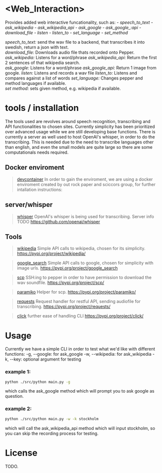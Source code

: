 # \<Web_Interaction>
Provides added web interactive funcationality, such as:
    *- speech_to_text*
    *- ask_wikipedia*
    *- ask_wikipedia_api*
    *- ask_google*
    *- ask_google_:api*
    *- download_file*
    *- listen*
    *- listen_to*
    *- set_language*
    *- set_method*

*speech_to_text:* send the wav file to a backend, that transcribes it into swedish, return a json with text.  
*download_file:* Downloads audio file thats recorded onto Pepper.  
*ask_wikipedia:* Listens for a word/phrase
*ask_wikipedia_api:* Return the first 2 sentences of that wikipedia search.  
*ask_google:* Listens for a word/phrase
*ask_google_api:*  Return 1 image from google.
*listen:* Listens and records a wav file
*listen_to:* Listens and compares against a list of words
*set_language:* Changes pepper and method languages if available.  
*set method:* sets given method, e.g. wikipedia if available.

# tools / installation

The tools used are revolves around speech recognition, transcribing and API functionalities to chosen sites. Currently simplicity has been prioritized over advanced usage while we are still developing base functions. There is currently a server as well used to host OpenAI's whisper, in order to do the transcribing. This is needed due to the need to transcribe languages other than english, and even the small models are quite large so there are some computationals needs required.


## Docker enviroment
> [devcontainer](.devcontainer/README.md)
In order to gain the enviroment, we are using a docker enviroment created by out rock paper and sciccors group, for further intallation instructions:

## server/whisper
> [whisper](https://github.com/D7017E/Whisper_server/blob/main/README.md)
OpenAI's whisper is being used for transcribing. Server info TODO
https://github.com/openai/whisper

## Tools

> [wikipedia](tools.md)
Simple API calls to wikipedia, chosen for its simplicity.
https://pypi.org/project/wikipedia/

> [google_search](tools.md)
Simple API calls to google, chosen for simplicity with image urls.
https://pypi.org/project/google_search

> [scp](tools.md)
SSH:ing to pepper in order to have permission to download the wav soundfile.
https://pypi.org/project/scp/

> [paramiko](tools.md)
Helper for scp.
https://pypi.org/project/paramiko/

> [requests](tools.md)
Request handler for restful API, sending audiofile for transcribing.
https://pypi.org/project/requests/

> [click](tools.md)
further ease of handling CLI
https://pypi.org/project/click/


# Usage
Currently we have a simple CLI in order to test what we'd like with different functions:
-g, --google: for ask_google
-w, --wikipedia: for ask_wikipedia
-k, --key: optional argument for testing

### example 1:
```bash
python ./src/python main.py -g
```
which calls the ask_google method which will prompt you to ask google as question.

### example 2:
```bash
python ./src/python main.py -w -k stockholm
```
which will call the ask_wikipedia_api method which will input stockholm, so you can skip the recording process for testing.
# License
TODO.
